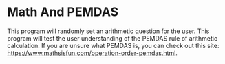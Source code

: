 # Math And PEMDAS
This program will randomly set an arithmetic question for the user.
This program will test the user understanding of the PEMDAS rule of arithmetic calculation.
If you are unsure what PEMDAS is, you can check out this site: https://www.mathsisfun.com/operation-order-pemdas.html.
